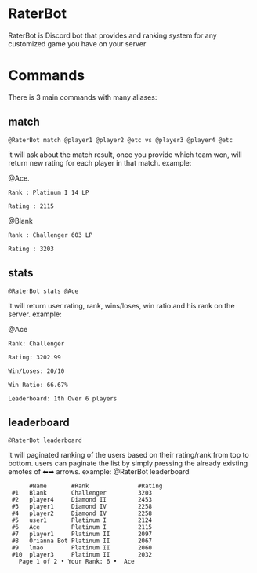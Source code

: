# RaterBot

RaterBot is Discord bot that provides and ranking system for any customized game you have on your server  

# Commands

 There is 3 main commands with many aliases:

##  match

    @RaterBot match @player1 @player2 @etc vs @player3 @player4 @etc
it will ask about the match result, once you provide which team won, will return new rating for each player in that match.
example: 

@Ace.

`Rank : Platinum I 14 LP`

 `Rating : 2115`

 @Blank 

`Rank : Challenger 603 LP`

`Rating : 3203`
 
##  stats

    @RaterBot stats @Ace
it will return user rating, rank, wins/loses, win ratio and his rank on the server.
example: 

 @Ace 

`Rank: Challenger`
 
`Rating: 3202.99`

 `Win/Loses: 20/10` 

 `Win Ratio: 66.67%` 

`Leaderboard: 1th Over 6 players`

##  leaderboard

    @RaterBot leaderboard
it will paginated ranking of the users based on their rating/rank from top to bottom.
users can paginate the list by simply pressing the already existing emotes of ⬅➡ arrows.
example:
 @RaterBot leaderboard

          #Name       #Rank              #Rating  
     #1   Blank       Challenger         3203   
     #2   player4     Diamond II         2453   
     #3   player1     Diamond IV         2258   
     #4   player2     Diamond IV         2258   
     #5   user1       Platinum I         2124   
     #6   Ace         Platinum I         2115   
     #7   player1     Platinum II        2097   
     #8   Orianna Bot Platinum II        2067   
     #9   lmao        Platinum II        2060   
     #10  player3     Platinum II        2032   
       Page 1 of 2 • Your Rank: 6 •  Ace      
